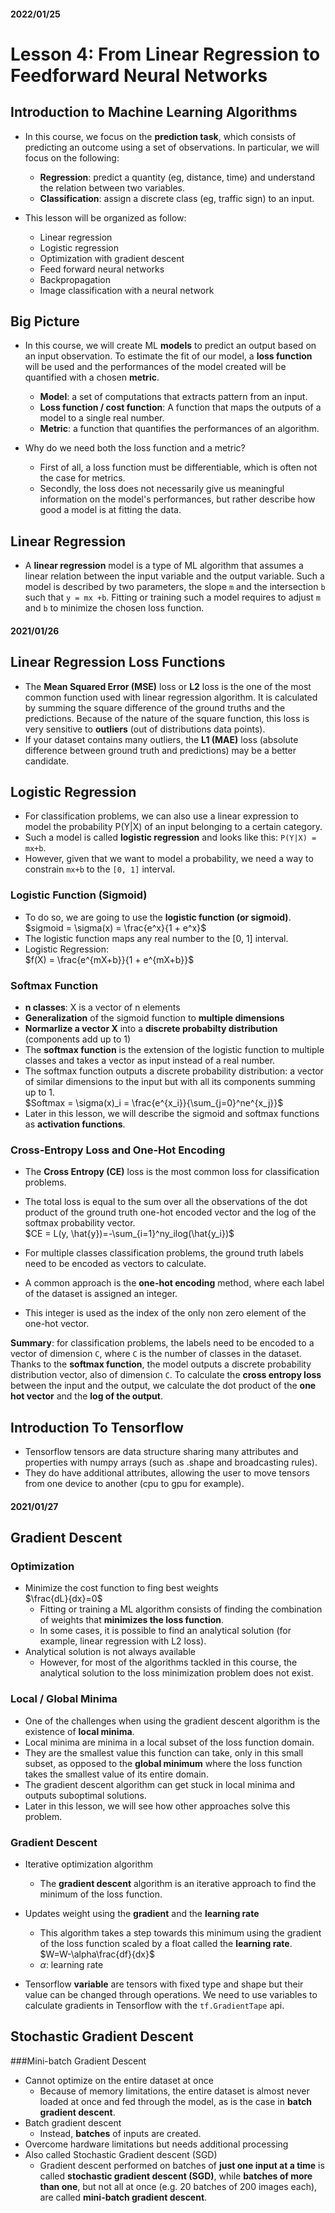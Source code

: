 #### 2022/01/25
# Lesson 4: From Linear Regression to Feedforward Neural Networks
## Introduction to Machine Learning Algorithms
- In this course, we focus on the **prediction task**, which consists of predicting an outcome using a set of observations. In particular, we will focus on the following:

  - **Regression**: predict a quantity (eg, distance, time) and understand the relation between two variables.
  - **Classification**: assign a discrete class (eg, traffic sign) to an input.
- This lesson will be organized as follow:
  - Linear regression
  - Logistic regression
  - Optimization with gradient descent
  - Feed forward neural networks
  - Backpropagation
  - Image classification with a neural network

## Big Picture
- In this course, we will create ML **models** to predict an output based on an input observation. To estimate the fit of our model, a **loss function** will be used and the performances of the model created will be quantified with a chosen **metric**.

  - **Model**: a set of computations that extracts pattern from an input.
  - **Loss function / cost function**: A function that maps the outputs of a model to a single real number.
  - **Metric**: a function that quantifies the performances of an algorithm.
- Why do we need both the loss function and a metric?
  - First of all, a loss function must be differentiable, which is often not the case for metrics.
  - Secondly, the loss does not necessarily give us meaningful information on the model's performances, but rather describe how good a model is at fitting the data.

## Linear Regression
- A **linear regression** model is a type of ML algorithm that assumes a linear relation between the input variable and the output variable. Such a model is described by two parameters, the slope `m` and the intersection `b` such that `y = mx +b`. Fitting or training such a model requires to adjust `m` and `b` to minimize the chosen loss function.

#### 2021/01/26
## Linear Regression Loss Functions
- The **Mean Squared Error (MSE)** loss or **L2** loss is the one of the most common function used with linear regression algorithm. It is calculated by summing the square difference of the ground truths and the predictions. Because of the nature of the square function, this loss is very sensitive to **outliers** (out of distributions data points). 
- If your dataset contains many outliers, the **L1 (MAE)** loss (absolute difference between ground truth and predictions) may be a better candidate.

## Logistic Regression
- For classification problems, we can also use a linear expression to model the probability P(Y|X) of an input belonging to a certain category.
- Such a model is called **logistic regression** and looks like this: `P(Y|X) = mx+b`. 
- However, given that we want to model a probability, we need a way to constrain `mx+b` to the `[0, 1]` interval. 
### Logistic Function (Sigmoid)
- To do so, we are going to use the **logistic function (or sigmoid)**.  
    $sigmoid = \sigma(x) = \frac{e^x}{1 + e^x}$
- The logistic function maps any real number to the [0, 1] interval.
- Logistic Regression:  
  $f(X) = \frac{e^{mX+b}}{1 + e^{mX+b}}$
### Softmax Function
- **n classes**: X is a vector of n elements
- **Generalization** of the sigmoid function to **multiple dimensions**
- **Normarlize a vector X** into a **discrete probabilty distribution** (components add up to 1)
- The **softmax function** is the extension of the logistic function to multiple classes and takes a vector as input instead of a real number. 
- The softmax function outputs a discrete probability distribution: a vector of similar dimensions to the input but with all its components summing up to 1.  
  $Softmax = \sigma(x)_i = \frac{e^{x_i}}{\sum_{j=0}^ne^{x_j}}$
- Later in this lesson, we will describe the sigmoid and softmax functions as **activation functions**.

### Cross-Entropy Loss and One-Hot Encoding
- The **Cross Entropy (CE)** loss is the most common loss for classification problems. 
- The total loss is equal to the sum over all the observations of the dot product of the ground truth one-hot encoded vector and the log of the softmax probability vector.  
  $CE = L(y, \hat{y})=-\sum_{i=1}^ny_ilog(\hat{y_i})$

- For multiple classes classification problems, the ground truth labels need to be encoded as vectors to calculate. 
- A common approach is the **one-hot encoding** method, where each label of the dataset is assigned an integer. 
- This integer is used as the index of the only non zero element of the one-hot vector.

**Summary**: for classification problems, the labels need to be encoded to a vector of dimension `C`, where `C` is the number of classes in the dataset. Thanks to the **softmax function**, the model outputs a discrete probability distribution vector, also of dimension `C`. To calculate the **cross entropy loss** between the input and the output, we calculate the dot product of the **one hot vector** and the **log of the output**.

## Introduction To Tensorflow
- Tensorflow tensors are data structure sharing many attributes and properties with numpy arrays (such as .shape and broadcasting rules).
- They do have additional attributes, allowing the user to move tensors from one device to another (cpu to gpu for example).

#### 2021/01/27
## Gradient Descent
### Optimization
- Minimize the cost function to fing best weights  
  $\frac{dL}{dx}=0$
  - Fitting or training a ML algorithm consists of finding the combination of weights that **minimizes the loss function**. 
  - In some cases, it is possible to find an analytical solution (for example, linear regression with L2 loss).
- Analytical solution is not always available
  - However, for most of the algorithms tackled in this course, the analytical solution to the loss minimization problem does not exist.

### Local / Global Minima
- One of the challenges when using the gradient descent algorithm is the existence of **local minima**.
- Local minima are minima in a local subset of the loss function domain. 
- They are the smallest value this function can take, only in this small subset, as opposed to the **global minimum** where the loss function takes the smallest value of its entire domain. 
- The gradient descent algorithm can get stuck in local minima and outputs suboptimal solutions.
- Later in this lesson, we will see how other approaches solve this problem.

### Gradient Descent
- Iterative optimization algorithm
  - The **gradient descent** algorithm is an iterative approach to find the minimum of the loss function.
- Updates weight using the **gradient** and the **learning rate**
  - This algorithm takes a step towards this minimum using the gradient of the loss function scaled by a float called the **learning rate**.  
  $W=W-\alpha\frac{df}{dx}$
  - $\alpha$: learning rate

- Tensorflow **variable** are tensors with fixed type and shape but their value can be changed through operations. We need to use variables to calculate gradients in Tensorflow with the `tf.GradientTape` api.

## Stochastic Gradient Descent
###Mini-batch Gradient Descent
- Cannot optimize on the entire dataset at once
  - Because of memory limitations, the entire dataset is almost never loaded at once and fed through the model, as is the case in **batch gradient descent**.
- Batch gradient descent
  - Instead, **batches** of inputs are created.
- Overcome hardware limitations but needs additional processing
- Also called Stochastic Gradient descent (SGD)
  - Gradient descent performed on batches of **just one input at a time** is called **stochastic gradient descent (SGD)**, while **batches of more than one**, but not all at once (e.g. 20 batches of 200 images each), are called **mini-batch gradient descent**.